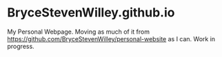 # BryceStevenWilley.github.io
My Personal Webpage. Moving as much of it from https://github.com/BryceStevenWilley/personal-website
as I can. Work in progress. 
